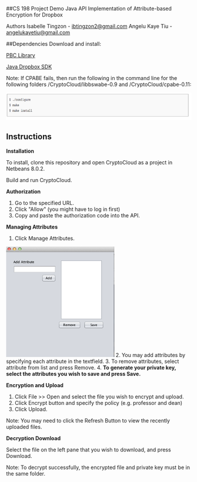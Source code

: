 ##CS 198 Project Demo
Java API Implementation of Attribute-based Encryption for Dropbox

Authors
Isabelle Tingzon - ibtingzon2@gmail.com
Angelu Kaye Tiu - angelukayetiu@gmail.com

##Dependencies
Download and install:

[PBC Library](http://crypto.stanford.edu/pbc/)

[Java Dropbox SDK](https://www.dropbox.com/developers/core/sdks/java)

Note: If CPABE fails, then run the following in the command line for the following folders /CryptoCloud/libbswabe-0.9 and /CryptoCloud/cpabe-0.11:

<img alt="commands" src="img/commands.png" height = 75></img>


## Instructions
**Installation**

To install, clone this repository and open CryptoCloud as a project in Netbeans 8.0.2.

Build and run CryptoCloud.

**Authorization**
1. Go to the specified URL.
2. Click "Allow" (you might have to log in first)
3. Copy and paste the authorization code into the API.

**Managing Attributes**
1. Click Manage Attributes.

<img alt="commands" src="img/attributes.png" height = 300></img>
2. You may add attributes by specifying each attribute in the textfield.
3. To remove attributes, select attribute from list and press Remove.
4. **To generate your private key, select the attributes you wish to save and press Save.**

**Encryption and Upload**
1. Click File >> Open and select the file you wish to encrypt and upload.
2. Click Encrypt button and specify the policy (e.g. professor and dean)
3. Click Upload.

Note: You may need to click the Refresh Button to view the recently uploaded files.

**Decryption Download**

Select the file on the left pane that you wish to download, and press Download.

Note: To decrypt successfully, the encrypted file and private key must be in the same folder. 
